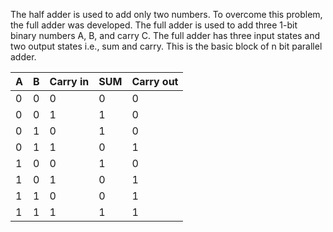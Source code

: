The half adder is used to add only two numbers. To overcome this problem, the full adder was developed. 
The full adder is used to add three 1-bit binary numbers A, B, and carry C. 
The full adder has three input states and two output states i.e., sum and carry.
This is the basic block of n bit parallel adder.

|   A   |   B   | Carry in |  SUM  | Carry out |
| ---- | ---- | ---- | ---- | ---- |
|   0   |   0   |    0     |   0   |     0     |
|   0   |   0   |    1     |   1   |     0     |
|   0   |   1   |    0     |   1   |     0     |
|   0   |   1   |    1     |   0   |     1     |
|   1   |   0   |    0     |   1   |     0     |
|   1   |   0   |    1     |   0   |     1     |
|   1   |   1   |    0     |   0   |     1     |
|   1   |   1   |    1     |   1   |     1     |
